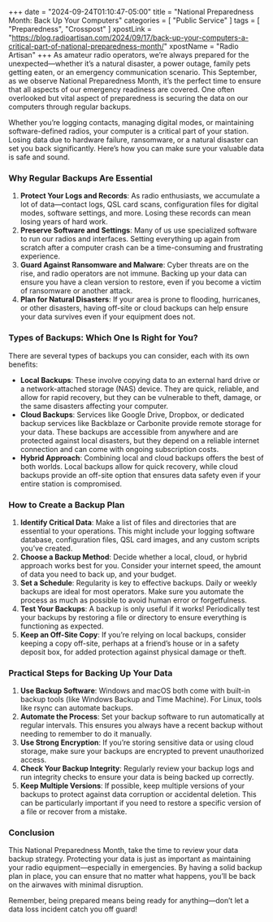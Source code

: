 +++
date = "2024-09-24T01:10:47-05:00"
title = "National Preparedness Month: Back Up Your Computers"
categories = [ "Public Service" ]
tags = [ "Preparedness", "Crosspost" ]
xpostLink = "https://blog.radioartisan.com/2024/09/17/back-up-your-computers-a-critical-part-of-national-preparedness-month/"
xpostName = "Radio Artisan"
+++
As amateur radio operators, we’re always prepared for the
unexpected—whether it’s a natural disaster, a power outage, family
pets getting eaten, or an emergency communication scenario. This
September, as we observe National Preparedness Month, it’s the perfect
time to ensure that all aspects of our emergency readiness are covered.
One often overlooked but vital aspect of preparedness is securing the
data on our computers through regular backups.
<!--more-->

Whether you’re logging contacts, managing digital modes, or
maintaining software-defined radios, your computer is a critical part
of your station. Losing data due to hardware failure, ransomware, or a
natural disaster can set you back significantly. Here’s how you can
make sure your valuable data is safe and sound.

### Why Regular Backups Are Essential

1. **Protect Your Logs and Records**: As radio enthusiasts, we accumulate a lot of data—contact logs, QSL card scans, configuration files for digital modes, software settings, and more. Losing these records can mean losing years of hard work.
1. **Preserve Software and Settings**: Many of us use specialized software to run our radios and interfaces. Setting everything up again from scratch after a computer crash can be a time-consuming and frustrating experience.
1. **Guard Against Ransomware and Malware**: Cyber threats are on the rise, and radio operators are not immune. Backing up your data can ensure you have a clean version to restore, even if you become a victim of ransomware or another attack.
1. **Plan for Natural Disasters**: If your area is prone to flooding, hurricanes, or other disasters, having off-site or cloud backups can help ensure your data survives even if your equipment does not.

### Types of Backups: Which One Is Right for You?

There are several types of backups you can consider, each with its own benefits:

* **Local Backups**: These involve copying data to an external hard drive or a network-attached storage (NAS) device. They are quick, reliable, and allow for rapid recovery, but they can be vulnerable to theft, damage, or the same disasters affecting your computer.
* **Cloud Backups**: Services like Google Drive, Dropbox, or dedicated backup services like Backblaze or Carbonite provide remote storage for your data. These backups are accessible from anywhere and are protected against local disasters, but they depend on a reliable internet connection and can come with ongoing subscription costs.
* **Hybrid Approach**: Combining local and cloud backups offers the best of both worlds. Local backups allow for quick recovery, while cloud backups provide an off-site option that ensures data safety even if your entire station is compromised.

### How to Create a Backup Plan

1. **Identify Critical Data**: Make a list of files and directories that are essential to your operations. This might include your logging software database, configuration files, QSL card images, and any custom scripts you’ve created.
1. **Choose a Backup Method**: Decide whether a local, cloud, or hybrid approach works best for you. Consider your internet speed, the amount of data you need to back up, and your budget.
1. **Set a Schedule**: Regularity is key to effective backups. Daily or weekly backups are ideal for most operators. Make sure you automate the process as much as possible to avoid human error or forgetfulness.
1. **Test Your Backups**: A backup is only useful if it works! Periodically test your backups by restoring a file or directory to ensure everything is functioning as expected.
1. **Keep an Off-Site Copy**: If you’re relying on local backups, consider keeping a copy off-site, perhaps at a friend’s house or in a safety deposit box, for added protection against physical damage or theft.

### Practical Steps for Backing Up Your Data

1. **Use Backup Software**: Windows and macOS both come with built-in backup tools (like Windows Backup and Time Machine). For Linux, tools like rsync can automate backups.
1. **Automate the Process**: Set your backup software to run automatically at regular intervals. This ensures you always have a recent backup without needing to remember to do it manually.
1. **Use Strong Encryption**: If you’re storing sensitive data or using cloud storage, make sure your backups are encrypted to prevent unauthorized access.
1. **Check Your Backup Integrity**: Regularly review your backup logs and run integrity checks to ensure your data is being backed up correctly.
1. **Keep Multiple Versions**: If possible, keep multiple versions of your backups to protect against data corruption or accidental deletion. This can be particularly important if you need to restore a specific version of a file or recover from a mistake.

### Conclusion

This National Preparedness Month, take the time to review your
data backup strategy. Protecting your data is just as important as
maintaining your radio equipment—especially in emergencies. By having
a solid backup plan in place, you can ensure that no matter what
happens, you’ll be back on the airwaves with minimal disruption.

Remember, being prepared means being ready for anything—don’t let a
data loss incident catch you off guard!
